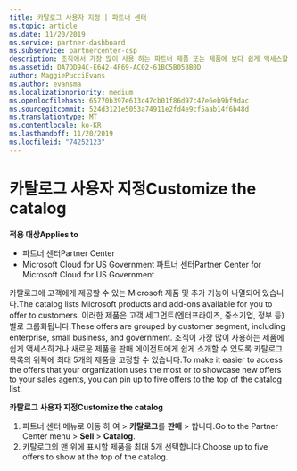 ```yaml
---
title: 카탈로그 사용자 지정 | 파트너 센터
ms.topic: article
ms.date: 11/20/2019
ms.service: partner-dashboard
ms.subservice: partnercenter-csp
description: 조직에서 가장 많이 사용 하는 파트너 제품 또는 제품에 보다 쉽게 액세스할 수 있도록 Microsoft 카탈로그를 사용자 지정 하는 방법을 알아봅니다.
ms.assetid: DA7DD94C-E642-4F69-AC02-61BC5B05BB0D
author: MaggiePucciEvans
ms.author: evansma
ms.localizationpriority: medium
ms.openlocfilehash: 65770b397e613c47cb01f86d97c47e6eb9bf9dac
ms.sourcegitcommit: 524d3121e5053a74911e2fd4e9cf5aab14f6b48d
ms.translationtype: MT
ms.contentlocale: ko-KR
ms.lasthandoff: 11/20/2019
ms.locfileid: "74252123"
---
```

# <a name="customize-the-catalog"></a><span data-ttu-id="4594d-103">카탈로그 사용자 지정</span><span class="sxs-lookup"><span data-stu-id="4594d-103">Customize the catalog</span></span>

<span data-ttu-id="4594d-104">**적용 대상**</span><span class="sxs-lookup"><span data-stu-id="4594d-104">**Applies to**</span></span>

-  <span data-ttu-id="4594d-105">파트너 센터</span><span class="sxs-lookup"><span data-stu-id="4594d-105">Partner Center</span></span>
-  <span data-ttu-id="4594d-106">Microsoft Cloud for US Government 파트너 센터</span><span class="sxs-lookup"><span data-stu-id="4594d-106">Partner Center for Microsoft Cloud for US Government</span></span>


<span data-ttu-id="4594d-107">카탈로그에 고객에게 제공할 수 있는 Microsoft 제품 및 추가 기능이 나열되어 있습니다.</span><span class="sxs-lookup"><span data-stu-id="4594d-107">The catalog lists Microsoft products and add-ons available for you to offer to customers.</span></span> <span data-ttu-id="4594d-108">이러한 제품은 고객 세그먼트(엔터프라이즈, 중소기업, 정부 등)별로 그룹화됩니다.</span><span class="sxs-lookup"><span data-stu-id="4594d-108">These offers are grouped by customer segment, including enterprise, small business, and government.</span></span> <span data-ttu-id="4594d-109">조직이 가장 많이 사용하는 제품에 쉽게 액세스하거나 새로운 제품을 판매 에이전트에게 쉽게 소개할 수 있도록 카탈로그 목록의 위쪽에 최대 5개의 제품을 고정할 수 있습니다.</span><span class="sxs-lookup"><span data-stu-id="4594d-109">To make it easier to access the offers that your organization uses the most or to showcase new offers to your sales agents, you can pin up to five offers to the top of the catalog list.</span></span>

<span data-ttu-id="4594d-110">**카탈로그 사용자 지정**</span><span class="sxs-lookup"><span data-stu-id="4594d-110">**Customize the catalog**</span></span>

1.  <span data-ttu-id="4594d-111">파트너 센터 메뉴로 이동 하 여 &gt; **카탈로그**를 **판매** &gt; 합니다.</span><span class="sxs-lookup"><span data-stu-id="4594d-111">Go to the Partner Center menu &gt; **Sell** &gt; **Catalog**.</span></span>
2.  <span data-ttu-id="4594d-112">카탈로그의 맨 위에 표시할 제품을 최대 5개 선택합니다.</span><span class="sxs-lookup"><span data-stu-id="4594d-112">Choose up to five offers to show at the top of the catalog.</span></span>

 

 




